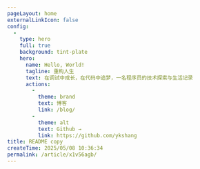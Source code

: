 ```yaml
---
pageLayout: home
externalLinkIcon: false
config:
  -
    type: hero
    full: true
    background: tint-plate
    hero:
      name: Hello, World!
      tagline: 重构人生
      text: 在调试中成长，在代码中追梦，一名程序员的技术探索与生活记录
      actions:
        -
          theme: brand
          text: 博客
          link: /blog/
        -
          theme: alt
          text: Github →
          link: https://github.com/ykshang
title: README copy
createTime: 2025/05/08 10:36:34
permalink: /article/x1v56agb/
---
```

